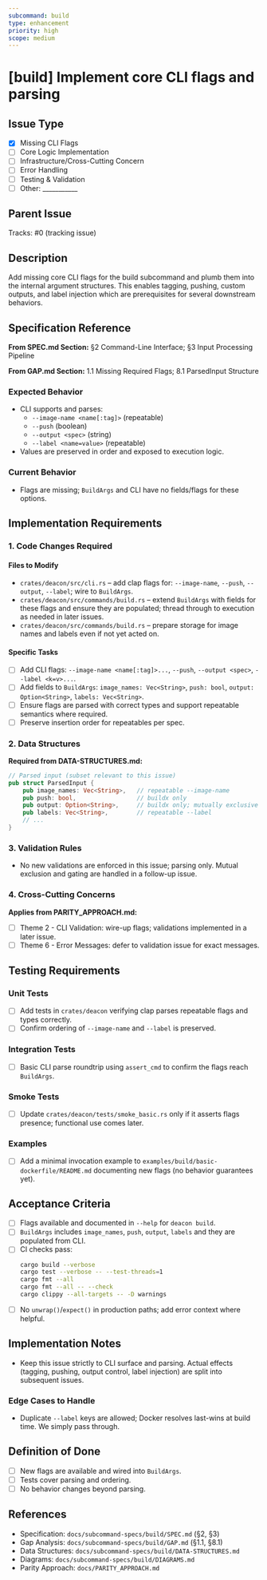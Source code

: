 ```yaml
---
subcommand: build
type: enhancement
priority: high
scope: medium
---
```


# [build] Implement core CLI flags and parsing

## Issue Type
- [x] Missing CLI Flags
- [ ] Core Logic Implementation
- [ ] Infrastructure/Cross-Cutting Concern
- [ ] Error Handling
- [ ] Testing & Validation
- [ ] Other: ___________

## Parent Issue
Tracks: #0 (tracking issue)

## Description
Add missing core CLI flags for the build subcommand and plumb them into the internal argument structures. This enables tagging, pushing, custom outputs, and label injection which are prerequisites for several downstream behaviors.

## Specification Reference

**From SPEC.md Section:** §2 Command-Line Interface; §3 Input Processing Pipeline

**From GAP.md Section:** 1.1 Missing Required Flags; 8.1 ParsedInput Structure

### Expected Behavior
- CLI supports and parses:
  - `--image-name <name[:tag]>` (repeatable)
  - `--push` (boolean)
  - `--output <spec>` (string)
  - `--label <name=value>` (repeatable)
- Values are preserved in order and exposed to execution logic.

### Current Behavior
- Flags are missing; `BuildArgs` and CLI have no fields/flags for these options.

## Implementation Requirements

### 1. Code Changes Required

#### Files to Modify
- `crates/deacon/src/cli.rs` – add clap flags for: `--image-name`, `--push`, `--output`, `--label`; wire to `BuildArgs`.
- `crates/deacon/src/commands/build.rs` – extend `BuildArgs` with fields for these flags and ensure they are populated; thread through to execution as needed in later issues.
- `crates/deacon/src/commands/build.rs` – prepare storage for image names and labels even if not yet acted on.

#### Specific Tasks
- [ ] Add CLI flags: `--image-name <name[:tag]>...`, `--push`, `--output <spec>`, `--label <k=v>...`.
- [ ] Add fields to `BuildArgs`: `image_names: Vec<String>`, `push: bool`, `output: Option<String>`, `labels: Vec<String>`.
- [ ] Ensure flags are parsed with correct types and support repeatable semantics where required.
- [ ] Preserve insertion order for repeatables per spec.

### 2. Data Structures

**Required from DATA-STRUCTURES.md:**
```rust
// Parsed input (subset relevant to this issue)
pub struct ParsedInput {
    pub image_names: Vec<String>,   // repeatable --image-name
    pub push: bool,                 // buildx only
    pub output: Option<String>,     // buildx only; mutually exclusive with push
    pub labels: Vec<String>,        // repeatable --label
    // ...
}
```

### 3. Validation Rules
- No new validations are enforced in this issue; parsing only. Mutual exclusion and gating are handled in a follow-up issue.

### 4. Cross-Cutting Concerns

**Applies from PARITY_APPROACH.md:**
- [ ] Theme 2 - CLI Validation: wire-up flags; validations implemented in a later issue.
- [ ] Theme 6 - Error Messages: defer to validation issue for exact messages.

## Testing Requirements

### Unit Tests
- [ ] Add tests in `crates/deacon` verifying clap parses repeatable flags and types correctly.
- [ ] Confirm ordering of `--image-name` and `--label` is preserved.

### Integration Tests
- [ ] Basic CLI parse roundtrip using `assert_cmd` to confirm the flags reach `BuildArgs`.

### Smoke Tests
- [ ] Update `crates/deacon/tests/smoke_basic.rs` only if it asserts flags presence; functional use comes later.

### Examples
- [ ] Add a minimal invocation example to `examples/build/basic-dockerfile/README.md` documenting new flags (no behavior guarantees yet).

## Acceptance Criteria

- [ ] Flags available and documented in `--help` for `deacon build`.
- [ ] `BuildArgs` includes `image_names`, `push`, `output`, `labels` and they are populated from CLI.
- [ ] CI checks pass:
  ```bash
  cargo build --verbose
  cargo test --verbose -- --test-threads=1
  cargo fmt --all
  cargo fmt --all -- --check
  cargo clippy --all-targets -- -D warnings
  ```
- [ ] No `unwrap()`/`expect()` in production paths; add error context where helpful.

## Implementation Notes
- Keep this issue strictly to CLI surface and parsing. Actual effects (tagging, pushing, output control, label injection) are split into subsequent issues.

### Edge Cases to Handle
- Duplicate `--label` keys are allowed; Docker resolves last-wins at build time. We simply pass through.

## Definition of Done
- [ ] New flags are available and wired into `BuildArgs`.
- [ ] Tests cover parsing and ordering.
- [ ] No behavior changes beyond parsing.

## References
- Specification: `docs/subcommand-specs/build/SPEC.md` (§2, §3)
- Gap Analysis: `docs/subcommand-specs/build/GAP.md` (§1.1, §8.1)
- Data Structures: `docs/subcommand-specs/build/DATA-STRUCTURES.md`
- Diagrams: `docs/subcommand-specs/build/DIAGRAMS.md`
- Parity Approach: `docs/PARITY_APPROACH.md`

